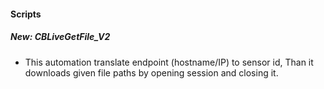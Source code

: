 
#### Scripts
##### New: CBLiveGetFile_V2
- This automation translate endpoint (hostname/IP) to sensor id, Than it downloads given file paths by opening session and closing it.  
